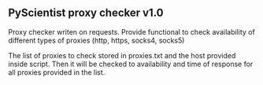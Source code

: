 ## PyScientist proxy checker v1.0

Proxy checker writen on requests. Provide functional
to check availability of different types of proxies
(http, https, socks4, socks5)

The list of proxies to check stored in proxies.txt
and the host provided inside script. Then it will be checked
to availability and time of response for all proxies
provided in the list.